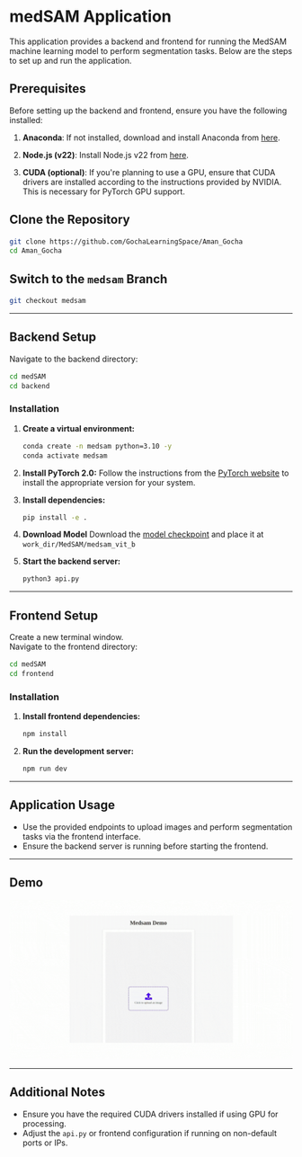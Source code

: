 # medSAM Application

This application provides a backend and frontend for running the MedSAM machine learning model to perform segmentation tasks. Below are the steps to set up and run the application.

## Prerequisites

Before setting up the backend and frontend, ensure you have the following installed:

1. **Anaconda**: If not installed, download and install Anaconda from [here](https://www.anaconda.com/products/individual).
   
2. **Node.js (v22)**: Install Node.js v22 from [here](https://nodejs.org/en/).

3. **CUDA (optional)**: If you're planning to use a GPU, ensure that CUDA drivers are installed according to the instructions provided by NVIDIA. This is necessary for PyTorch GPU support.


## Clone the Repository
```bash
git clone https://github.com/GochaLearningSpace/Aman_Gocha
cd Aman_Gocha
```

## Switch to the `medsam` Branch
```bash
git checkout medsam
```

---

## Backend Setup

Navigate to the backend directory:
```bash
cd medSAM
cd backend
```

### Installation
1. **Create a virtual environment:**
   ```bash
   conda create -n medsam python=3.10 -y
   conda activate medsam
   ```

2. **Install PyTorch 2.0:**
   Follow the instructions from the [PyTorch website](https://pytorch.org/get-started/locally/) to install the appropriate version for your system.

3. **Install dependencies:**
   ```bash
   pip install -e .
   ```
4. **Download Model**
   Download the [model checkpoint](https://drive.google.com/drive/folders/1ETWmi4AiniJeWOt6HAsYgTjYv_fkgzoN?usp=drive_link) and place it at  `work_dir/MedSAM/medsam_vit_b`

4. **Start the backend server:**
   ```bash
   python3 api.py
   ```

---

## Frontend Setup
Create a new terminal window.  
Navigate to the frontend directory:
```bash
cd medSAM
cd frontend
```

### Installation
1. **Install frontend dependencies:**
   ```bash
   npm install
   ```

2. **Run the development server:**
   ```bash
   npm run dev
   ```

---



## Application Usage
- Use the provided endpoints to upload images and perform segmentation tasks via the frontend interface.
- Ensure the backend server is running before starting the frontend.

---

## Demo
![demo-gif](demo/demo.gif)

---

## Additional Notes
- Ensure you have the required CUDA drivers installed if using GPU for processing.
- Adjust the `api.py` or frontend configuration if running on non-default ports or IPs.

